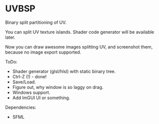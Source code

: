 # UVBSP
Binary split partitioning of UV.

You can split UV texture islands. Shader code generator will be available later.

Now you can draw awesome images splitting UV, and screenshot them, because no image export supported.

ToDo:
- Shader generator (glsl/hlsl) with static binary tree.
- Ctrl-Z (!) - done!
- Save/Load.
- Figure out, why window is so laggy on drag.
- Windows support.
- Add ImGUI UI or something.

Dependencies:
- SFML
